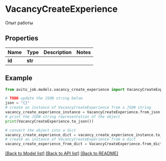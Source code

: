 # VacancyCreateExperience

Опыт работы

## Properties

Name | Type | Description | Notes
------------ | ------------- | ------------- | -------------
**id** | **str** |  | 

## Example

```python
from avito_job.models.vacancy_create_experience import VacancyCreateExperience

# TODO update the JSON string below
json = "{}"
# create an instance of VacancyCreateExperience from a JSON string
vacancy_create_experience_instance = VacancyCreateExperience.from_json(json)
# print the JSON string representation of the object
print(VacancyCreateExperience.to_json())

# convert the object into a dict
vacancy_create_experience_dict = vacancy_create_experience_instance.to_dict()
# create an instance of VacancyCreateExperience from a dict
vacancy_create_experience_from_dict = VacancyCreateExperience.from_dict(vacancy_create_experience_dict)
```
[[Back to Model list]](../README.md#documentation-for-models) [[Back to API list]](../README.md#documentation-for-api-endpoints) [[Back to README]](../README.md)


